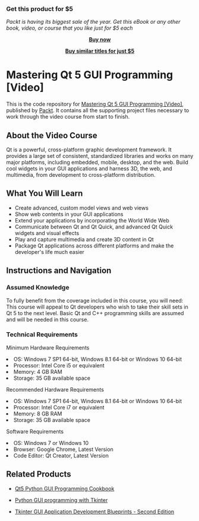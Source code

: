 
### Get this product for $5

<i>Packt is having its biggest sale of the year. Get this eBook or any other book, video, or course that you like just for $5 each</i>


<b><p align='center'>[Buy now](https://packt.link/9781787287938)</p></b>


<b><p align='center'>[Buy similar titles for just $5](https://subscription.packtpub.com/search)</p></b>


# Mastering Qt 5 GUI Programming [Video]
This is the code repository for [Mastering Qt 5 GUI Programming [Video]](https://www.packtpub.com/application-development/mastering-qt-5-gui-programming-video?utm_source=github&utm_medium=repository&utm_campaign=9781787287938), published by [Packt](https://www.packtpub.com/?utm_source=github). It contains all the supporting project files necessary to work through the video course from start to finish.
## About the Video Course
Qt is a powerful, cross-platform graphic development framework. It provides a large set of consistent, standardized libraries and works on many major platforms, including embedded, mobile, desktop, and the web. Build cool widgets in your GUI applications and harness 3D, the web, and multimedia, from development to cross-platform distribution.	

<H2>What You Will Learn</H2>
<DIV class=book-info-will-learn-text>
<UL>
<LI>Create advanced, custom model views and web views
<LI>Show web contents in your GUI applications
<LI>Extend your applications by incorporating the World Wide Web
<LI>Communicate between Qt and Qt Quick, and advanced Qt Quick widgets and visual effects
<LI>Play and capture multimedia and create 3D content in Qt
<LI>Package Qt applications across different platforms and make the developer's life much easier</LI></UL></DIV>

## Instructions and Navigation
### Assumed Knowledge
To fully benefit from the coverage included in this course, you will need:<br/>
This course will appeal to Qt developers who wish to take their skill sets in Qt 5 to the next level. Basic Qt and C++ programming skills are assumed and will be needed in this course.	
### Technical Requirements

Minimum Hardware Requirements<br/>
<LI>OS: Windows 7 SP1 64-bit, Windows 8.1 64-bit or Windows 10 64-bit
<LI>Processor: Intel Core i5 or equivalent
<LI>Memory: 4 GB RAM
<LI>Storage: 35 GB available space

Recommended Hardware Requirements<br/>
<LI>OS: Windows 7 SP1 64-bit, Windows 8.1 64-bit or Windows 10 64-bit
<LI>Processor: Intel Core i7 or equivalent
<LI>Memory: 8 GB RAM
<LI>Storage: 35 GB available space

Software Requirements<br/>
<LI>OS: Windows 7 or Windows 10
<LI>Browser: Google Chrome, Latest Version
<LI>Code Editor: Qt Creator, Latest Version


## Related Products
* [Qt5 Python GUI Programming Cookbook](https://www.packtpub.com/application-development/qt5-python-gui-programming-cookbook?utm_source=github&utm_medium=repository&utm_campaign=9781788831000)

* [Python GUI programming with Tkinter](https://www.packtpub.com/application-development/python-gui-programming-tkinter?utm_source=github&utm_medium=repository&utm_campaign=9781788835886)

* [Tkinter GUI Application Development Blueprints - Second Edition](https://www.packtpub.com/application-development/tkinter-gui-application-development-blueprints-second-edition?utm_source=github&utm_medium=repository&utm_campaign=9781788837460)

